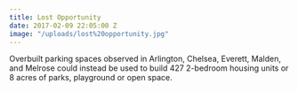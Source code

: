 ```yaml
---
title: Lost Opportunity
date: 2017-02-09 22:05:00 Z
image: "/uploads/lost%20opportunity.jpg"
---
```


Overbuilt parking spaces observed in Arlington, Chelsea, Everett, Malden, and Melrose could instead be used to build 427 2-bedroom housing units or 8 acres of parks, playground or open space.